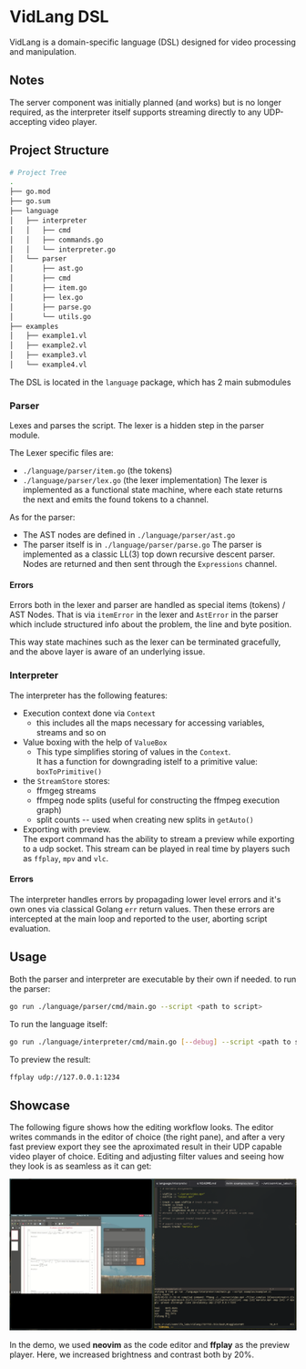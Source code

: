 # VidLang DSL

VidLang is a domain-specific language (DSL) designed for video processing and manipulation.

## Notes

The server component was initially planned (and works) but is no longer required, as the interpreter itself supports streaming directly to any UDP-accepting video player.

## Project Structure

```bash
# Project Tree
.
├── go.mod
├── go.sum
├── language
│   ├── interpreter
│   │   ├── cmd
│   │   ├── commands.go
│   │   └── interpreter.go
│   └── parser
│       ├── ast.go
│       ├── cmd
│       ├── item.go
│       ├── lex.go
│       ├── parse.go
│       └── utils.go
├── examples
│   ├── example1.vl
│   ├── example2.vl
│   ├── example3.vl
│   └── example4.vl

```

The DSL is located in the `language` package, which has 2 main submodules

<!-- ![VidLang Activity Diagram](./resources/diagram.png) -->
<!---->
<!-- This Activity diagram showcases the interactions between components. -->

### Parser
Lexes and parses the script.
The lexer is a hidden step in the parser module.

The Lexer specific files are:
- `./language/parser/item.go` (the tokens)  
- `./language/parser/lex.go` (the lexer implementation)
The lexer is implemented as a functional state machine, where each state returns the next and emits the found tokens to a channel.

As for the parser:
- The AST nodes are defined in `./language/parser/ast.go`
- The parser itself is in `./language/parser/parse.go`
The parser is implemented as a classic LL(3) top down recursive descent parser.
Nodes are returned and then sent through the `Expressions` channel.

#### Errors

Errors both in the lexer and parser are handled as special items (tokens) / AST Nodes.
That is via `itemError` in the lexer and `AstError` in the parser which include structured info about the problem, the line and byte position. 

This way state machines such as the lexer can be terminated gracefully,
and the above layer is aware of an underlying issue.
 

### Interpreter
The interpreter has the following features:
- Execution context done via `Context`
  - this includes all the maps necessary for accessing variables, streams and so on
- Value boxing with the help of `ValueBox`
  - This type simplifies storing of values in the `Context`.  
    It has a function for downgrading istelf to a primitive value: `boxToPrimitive()`
- the `StreamStore` stores:
  - ffmgeg streams
  - ffmpeg node splits (useful for constructing the ffmpeg execution graph)
  - split counts -- used when creating new splits in `getAuto()`
- Exporting with preview.  
  The export command has the ability to stream a preview while exporting to a udp socket.
  This stream can be played in real time by players such as `ffplay`, `mpv` and `vlc`.

#### Errors
The interpreter handles errors by propagading lower level errors and it's own ones via classical Golang `err` return values.
Then these errors are intercepted at the main loop and reported to the user, aborting script evaluation.

## Usage

Both the parser and interpreter are executable by their own if needed.
to run the parser:
```bash
go run ./language/parser/cmd/main.go --script <path to script>
```

To run the language itself:
```bash
go run ./language/interpreter/cmd/main.go [--debug] --script <path to script>
```

To preview the result:
```bash
ffplay udp://127.0.0.1:1234
```


## Showcase

The following figure shows how the editing workflow looks. 
The editor writes commands in the editor of choice (the right pane), and after a very fast preview export they see the aproximated result in their UDP capable video player of choice. Editing and adjusting filter values and seeing how they look is as seamless as it can get:


![Editing and live preview workflow](./resources/preview.png)

In the demo, we used **neovim** as the code editor and **ffplay** as the preview player. Here, we increased brightness and contrast both by 20%.
